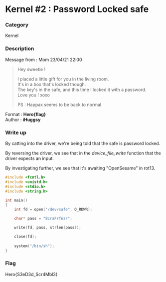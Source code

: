 # Kernel #2 : Password Locked safe

### Category

Kernel

### Description

Message from : Mom 23/04/21 22:00
> Hey sweetie !  
>  
> I placed a little gift for you in the living room.  
> It's in a box that's locked though.  
> The key's in the safe, and this time I locked it with a password.  
> Love you ! xoxo  
>  
> PS : Happax seems to be back to normal.

Format : **Hero{flag}**  
Author : **iHuggsy**

### Write up

By catting into the driver, we're being told that the safe is password locked.

By reversing the driver, we see that in the *device_file_write* function that the driver expects an input.

By investigating further, we see that it's awaiting "OpenSesame" in rot13.


```C
#include <fcntl.h>
#include <unistd.h>
#include <stdio.h>
#include <string.h>

int main()
{
	int fd = open("/dev/safe", O_RDWR);

	char* pass = "BcraFrfnzr";

	write(fd, pass, strlen(pass));

	close(fd);
	
	system("/bin/sh");
}

```

### Flag

Hero{S3eD3d_Scr4Mbl3}